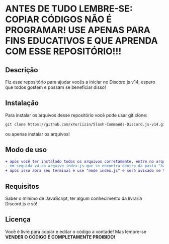 <h1><strong>ANTES DE TUDO LEMBRE-SE: COPIAR CÓDIGOS NÃO É PROGRAMAR! USE APENAS PARA FINS EDUCATIVOS E QUE APRENDA COM ESSE REPOSITÓRIO!!!</strong></h1>

## Descrição

Fiz esse repositório para ajudar vocês a iniciar no Discord.js v14, espero que todos gostem e possam se beneficiar disso!

## Instalação
Para instalar os arquivos desse repositório você pode usar git clone:

```md
git clone https://github.com/xYuriizin/Slash-Commands-Discord.js-v14.git
```
ou apenas instalar os arquivos!

## Modo de uso
```diff
+ após você ter instalado todos os arquivos corretamente, entre no arquivo "index.js" na raíz do projeto e insira seu token onde é informado!
- em seguida vá ao arquivo index.js que se encontra dentro da pasta "handler" e coloque o ID do seu servidor.
+ após isso abra seu terminal e use "node index.js" e será avisado se tudo ocorrer bem!
```

## Requisitos
Saber o minimo de JavaScript, ter algum conhecimento da livraria Discord.js e só!

## Licença
Você é livre para copiar e editar o código a vontade! Mas lembre-se <strong>VENDER O CÓDIGO É COMPLETAMENTE PROIBIDO!</strong>
